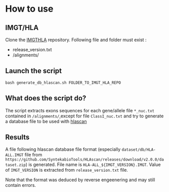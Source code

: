 # How to use

## IMGT/HLA

Clone the [IMGTHLA](https://github.com/ANHIG/IMGTHLA/) repository.
Following file and folder must exist :
- release_version.txt
- /alignments/

## Launch the script

`bash generate_db_hlascan.sh FOLDER_TO_IMGT_HLA_REPO`

## What does the script do?

The script extracts exons sequences for each gene/allele file `*_nuc.txt` contained in `/alignments/`,except for file `ClassI_nuc.txt` and try to generate a database file to be used with [hlascan](https://github.com/SyntekabioTools/HLAscan)

## Results

A file following hlascan database file format (especially `dataset/db/HLA-ALL.IMGT` file from `https://github.com/SyntekabioTools/HLAscan/releases/download/v2.0.0/dataset.zip`) is generated. File name is `HLA-ALL_${IMGT_VERSION}.IMGT`. Value of `IMGT_VERSION` is extracted from `release_version.txt` file.

Note that the format was deduced by reverse engeenering and may still contain errors.